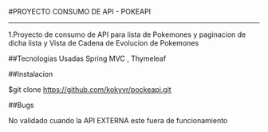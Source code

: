 #PROYECTO CONSUMO DE API - POKEAPI
***
1.Proyecto de consumo de API para lista de Pokemones y paginacion de dicha lista y Vista de Cadena de Evolucion de Pokemones


##Tecnologias Usadas 
 Spring MVC , Thymeleaf


##Instalacion


$git clone https://github.com/kokyvr/pockeapi.git


##Bugs

No validado cuando la API EXTERNA este fuera de funcionamiento
